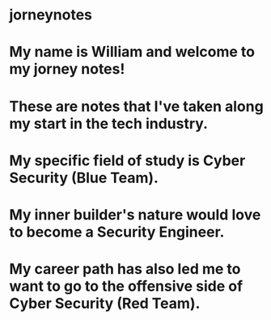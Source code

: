 # jorneynotes
# My name is William and welcome to my jorney notes!
# These are notes that I've taken along my start in the tech industry.
# My specific field of study is Cyber Security (Blue Team).
# My inner builder's nature would love to become a Security Engineer.
# My career path has also led me to want to go to the offensive side of Cyber Security (Red Team).
